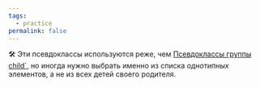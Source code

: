 ```yaml
---
tags:
  - practice
permalink: false
---
```


🛠 Эти псевдоклассы используются реже, чем [ Псевдоклассы группы child`](/css/child), но иногда нужно выбрать именно из списка _однотипных_ элементов, а не из всех детей своего родителя.
